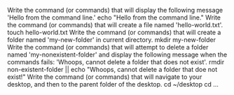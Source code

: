 Write the command (or commands) that will display the following message 'Hello from the command line.'
echo "Hello from the command line."
Write the command (or commands) that will create a file named 'hello-world.txt'.
touch hello-world.txt
Write the command (or commands) that will create a folder named 'my-new-folder' in current directory.
mkdir my-new-folder
Write the command (or commands) that will attempt to delete a folder named 'my-nonexistent-folder' and display the following message when the commands fails: 'Whoops, cannot delete a folder that does not exist'.
rmdir non-existent-folder || echo "Whoops, cannot delete a folder that doe not exist!"
Write the command (or commands) that will navigate to your desktop, and then to the parent folder of the desktop.
cd ~/desktop
cd ...